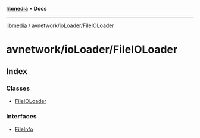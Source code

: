 [**libmedia**](../../../README.md) • **Docs**

***

[libmedia](../../../README.md) / avnetwork/ioLoader/FileIOLoader

# avnetwork/ioLoader/FileIOLoader

## Index

### Classes

- [FileIOLoader](classes/FileIOLoader.md)

### Interfaces

- [FileInfo](interfaces/FileInfo.md)
